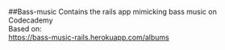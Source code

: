##Bass-music
Contains the rails app mimicking bass music on Codecademy</br>
Based on:</br>
https://bass-music-rails.herokuapp.com/albums